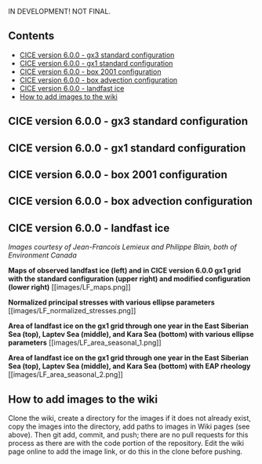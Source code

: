 IN DEVELOPMENT! NOT FINAL. 

## Contents
* [CICE version 6.0.0 - gx3 standard configuration](https://github.com/CICE-Consortium/CICE/wiki/CICE-Sample-output#cice-version-600---gx3-standard-configuration)
* [CICE version 6.0.0 - gx1 standard configuration](https://github.com/CICE-Consortium/CICE/wiki/CICE-Sample-output#cice-version-600---gx1-standard-configuration)
* [CICE version 6.0.0 - box 2001 configuration](https://github.com/CICE-Consortium/CICE/wiki/CICE-Sample-output#cice-version-600---box-2001-configuration)
* [CICE version 6.0.0 - box advection configuration](https://github.com/CICE-Consortium/CICE/wiki/CICE-Sample-output#cice-version-600---box-advection-configuration)
* [CICE version 6.0.0 - landfast ice](https://github.com/CICE-Consortium/CICE/wiki/CICE-Sample-output#cice-version-600---landfast-ice)
* [How to add images to the wiki](https://github.com/CICE-Consortium/CICE/wiki/CICE-Sample-output#how-to-add-images-to-the-wiki)

## CICE version 6.0.0 - gx3 standard configuration

## CICE version 6.0.0 - gx1 standard configuration

## CICE version 6.0.0 - box 2001 configuration

## CICE version 6.0.0 - box advection configuration

## CICE version 6.0.0 - landfast ice
*Images courtesy of Jean-Francois Lemieux and Philippe Blain, both of Environment Canada*

**Maps of observed landfast ice (left) and in CICE version 6.0.0 gx1 grid with the standard configuration (upper right) and modified configuration (lower right)**
[[images/LF_maps.png]]

**Normalized principal stresses with various ellipse parameters**
[[images/LF_normalized_stresses.png]]

**Area of landfast ice on the gx1 grid through one year in the East Siberian Sea (top), Laptev Sea (middle), and Kara Sea (bottom) with various ellipse parameters** 
[[images/LF_area_seasonal_1.png]]

**Area of landfast ice on the gx1 grid through one year in the East Siberian Sea (top), Laptev Sea (middle), and Kara Sea (bottom) with EAP rheology** 
[[images/LF_area_seasonal_2.png]]

## How to add images to the wiki

Clone the wiki, create a directory for the images if it does not already exist, copy the images into the directory, add paths to images in Wiki pages (see above). Then git add, commit, and push; there are no pull requests for this process as there are with the code portion of the repository.  Edit the wiki page online to add the image link, or do this in the clone before pushing.
